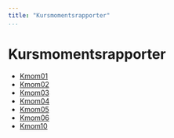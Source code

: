 ```yaml
---
title: "Kursmomentsrapporter"
...
```

Kursmomentsrapporter
=========================

* [Kmom01](reports/kmom01)
* [Kmom02](reports/kmom02)
* [Kmom03](reports/kmom03)
* [Kmom04](reports/kmom04)
* [Kmom05](reports/kmom05)
* [Kmom06](reports/kmom06)
* [Kmom10](reports/kmom10)
